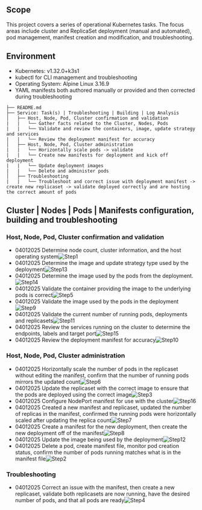 ## Scope
This project covers a series of operational Kubernetes tasks. The focus areas include cluster and ReplicaSet deployment (manual and automated), pod management, manifest creation and modification, and troubleshooting.

## Environment
- Kubernetes: v1.32.0+k3s1
- kubectl for CLI management and troubleshooting
- Operating System: Alpine Linux 3.16.9
- YAML manifests both authored manually or provided and then corrected during troubleshooting

```
├── README.md
├── Service: Task(s) | Troubleshooting | Building | Log Analysis
│   ├── Host, Node, Pod, Cluster confirmation and validation
|   |   └── Gather facts related to the Cluster, Nodes, Pods
|   |   └── Validate and review the containers, image, update strategy and services
|   |   └── Review the deployment manifest for accuracy
│   ├── Host, Node, Pod, Cluster administration
|   |   └── Horizontally scale pods -> validate
|   |   └── Create new manifests for deployment and kick off deployment
|   |   └── Update deployment images
|   |   └── Delete and administer pods
│   ├── Troubleshooting
|   |   └── Troubleshoot and correct issue with deployment manifest -> create new replicaset -> validate deployed correctly and are hosting the correct amount of pods
```
## Cluster | Nodes | Pods | Manifests configuration, building and troubleshooting

### Host, Node, Pod, Cluster confirmation and validation
- 04012025 Determine node count, cluster information, and the host operating system![Step1](images/step1.jpg)
- 04012025 Determine the image and update strategy type used by the deployment![Step13](images/step13.jpg)
- 04012025 Determine the image used by the pods from the deployment.![Step14](images/step14.jpg)
- 04012025 Validate the container providing the image to the underlying pods is correct![Step5](images/step5.jpg)
- 04012025 Validate the image used by the pods in the deployment![Step9](images/step9.jpg)
- 04012025 Validate the current number of running pods, deployments and replicasets![Step11](images/step11.jpg)
- 04012025 Review the services running on the cluster to determine the endpoints, labels and target port![Step15](images/step15.jpg)
- 04012025 Review the deployment manifest for accuracy![Step10](images/step10.jpg)

### Host, Node, Pod, Cluster administration
- 04012025 Horizontally scale the number of pods in the replicaset without editing the manifest, confirm that the number of running pods mirrors the updated count![Step6](images/step6.jpg)
- 04012025 Update the replicaset with the correct image to ensure that the pods are deployed using the correct image![Step3](images/step3.jpg)
- 04012025 Configure NodePort manifest for use with the cluster![Step16](images/step16.jpg)
- 04012025 Created a new manifest and replicaset, updated the number of replicas in the manifest, confirmed the running pods were horizontally scaled after updating the replica count![Step7](images/step7.jpg)
- 04012025 Create a manifest for the new deployment, then create the new deployment off of the manifest![Step8](images/step8.jpg)
- 04012025 Update the image being used by the deployment![Step12](images/step12.jpg)
- 04012025 Delete a pod, create manifest file, monitor pod creation status, confirm the number of pods running matches what is in the manifest file![Step2](images/step2.jpg)

### Troubleshooting
- 04012025 Correct an issue with the manifest, then create a new replicaset, validate both replicasets are now running, have the desired number of pods, and that all pods are ready![Step4](images/step4.jpg)
